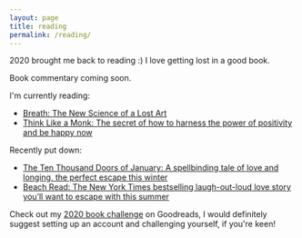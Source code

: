 ```yaml
---
layout: page
title: reading
permalink: /reading/
---
```


2020 brought me back to reading :) I love getting lost in a good book.

Book commentary coming soon.

I'm currently reading:
- <a target="_blank" href="https://www.amazon.co.uk/gp/product/0241289076/ref=as_li_tl?ie=UTF8&camp=1634&creative=6738&creativeASIN=0241289076&linkCode=as2&tag=dudolavida-21&linkId=c83fcf82adc29636ef3536c8620c8eb6">Breath: The New Science of a Lost Art</a><img src="//ir-uk.amazon-adsystem.com/e/ir?t=dudolavida-21&l=am2&o=2&a=0241289076" width="1" height="1" border="0" alt="" style="border:none !important; margin:0px !important;" />
- <a target="_blank" href="https://www.amazon.co.uk/gp/product/0008386420/ref=as_li_tl?ie=UTF8&camp=1634&creative=6738&creativeASIN=0008386420&linkCode=as2&tag=dudolavida-21&linkId=baa5414715b0618f2fa4e2c9eac34325">Think Like a Monk: The secret of how to harness the power of positivity and be happy now</a><img src="//ir-uk.amazon-adsystem.com/e/ir?t=dudolavida-21&l=am2&o=2&a=0008386420" width="1" height="1" border="0" alt="" style="border:none !important; margin:0px !important;" />  

Recently put down:
- <a target="_blank" href="https://www.amazon.co.uk/gp/product/0356512460/ref=as_li_tl?ie=UTF8&camp=1634&creative=6738&creativeASIN=0356512460&linkCode=as2&tag=dudolavida-21&linkId=b90a38e7c8dc68c21b990649089d5c08">The Ten Thousand Doors of January: A spellbinding tale of love and longing, the perfect escape this winter</a><img src="//ir-uk.amazon-adsystem.com/e/ir?t=dudolavida-21&l=am2&o=2&a=0356512460" width="1" height="1" border="0" alt="" style="border:none !important; margin:0px !important;" />
- <a target="_blank" href="https://www.amazon.co.uk/gp/product/0241989523/ref=as_li_tl?ie=UTF8&camp=1634&creative=6738&creativeASIN=0241989523&linkCode=as2&tag=dudolavida-21&linkId=3656cde6ec4b861d8730e318ef42985c">Beach Read: The New York Times bestselling laugh-out-loud love story you’ll want to escape with this summer</a><img src="//ir-uk.amazon-adsystem.com/e/ir?t=dudolavida-21&l=am2&o=2&a=0241989523" width="1" height="1" border="0" alt="" style="border:none !important; margin:0px !important;" />


Check out my [2020 book challenge](https://www.goodreads.com/user_challenges/22207181) on Goodreads, I would definitely suggest setting up an account and challenging yourself, if you're keen!
